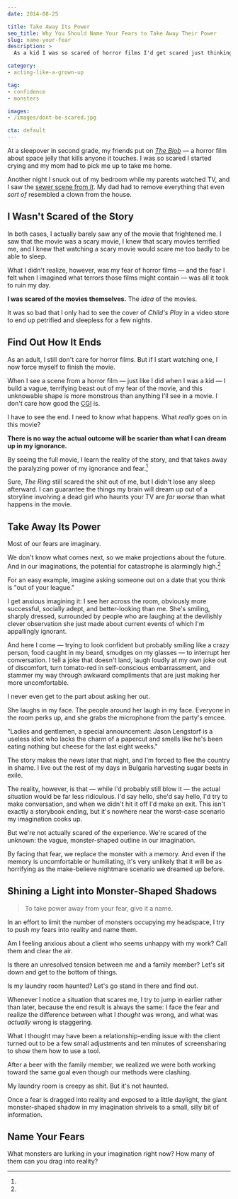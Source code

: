 ```yaml
---
date: 2014-08-25

title: Take Away Its Power
seo_title: Why You Should Name Your Fears to Take Away Their Power
slug: name-your-fear
description: >
  As a kid I was so scared of horror films I'd get scared just thinking about them. As I got older I learned to see how the movie ends to take away its power.

category:
- acting-like-a-grown-up

tag:
- confidence
- monsters

images:
- /images/dont-be-scared.jpg

cta: default
---
```


At a sleepover in second grade, my friends put on [_The Blob_][1] — a horror
film about space jelly that kills anyone it touches. I was so scared I started
crying and my mom had to pick me up to take me home.

Another night I snuck out of my bedroom while my parents watched TV, and I saw
the [sewer scene from _It_][2]. My dad had to remove everything that even _sort
of_ resembled a clown from the house.

## I Wasn't Scared of the Story

In both cases, I actually barely saw any of the movie that frightened me. I saw
that the movie was a scary movie, I knew that scary movies terrified me, and I
knew that watching a scary movie would scare me too badly to be able to sleep.

What I didn't realize, however, was my fear of horror films — and the fear I
felt when I imagined what terrors those films might contain — was all it took to
ruin my day.

**I was scared of the movies themselves.** The _idea_ of the movies.

It was so bad that I only had to see the cover of _Child's Play_ in a video
store to end up petrified and sleepless for a few nights.

## Find Out How It Ends

As an adult, I still don't care for horror films. But if I start watching one, I
now force myself to finish the movie.

When I see a scene from a horror film — just like I did when I was a kid — I
build a vague, terrifying beast out of my fear of the movie, and this unknowable
shape is more monstrous than anything I'll see in a movie. I don't care how good
the [CGI][3] is.

I have to see the end. I need to know what happens. What _really_ goes on in
this movie?

**There is no way the actual outcome will be scarier than what I can dream up in my ignorance.**

By seeing the full movie, I learn the reality of the story, and that takes away
the paralyzing power of my ignorance and fear.[^the-ring]

[^the-ring]:
  Sure, _The Ring_ still scared the shit out of me, but I didn't lose any sleep afterward. I can guarantee the things my brain will dream up out of a storyline involving a dead girl who haunts your TV are _far worse_ than what happens in the movie.

## Take Away Its Power

Most of our fears are imaginary.

We don't know what comes next, so we make projections about the future. And in
our imaginations, the potential for catastrophe is alarmingly
high.[^out-of-my-league]

[^out-of-my-league]:
  For an easy example, imagine asking someone out on a date that you think is "out of your league."
  
  I get anxious imagining it: I see her across the room, obviously more successful, socially adept, and better-looking than me. She's smiling, sharply dressed, surrounded by people who are laughing at the devilishly clever observation she just made about current events of which I'm appallingly ignorant.
  
  And here I come — trying to look confident but probably smiling like a crazy person, food caught in my beard, smudges on my glasses — to interrupt her conversation. I tell a joke that doesn't land, laugh loudly at my own joke out of discomfort, turn tomato-red in self-conscious embarrassment, and stammer my way through awkward compliments that are just making her more uncomfortable.
  
  I never even get to the part about asking her out.
  
  She laughs in my face. The people around her laugh in my face. Everyone in the room perks up, and she grabs the microphone from the party's emcee.
  
  "Ladies and gentlemen, a special announcement: Jason Lengstorf is a useless idiot who lacks the charm of a papercut and smells like he's been eating nothing but cheese for the last eight weeks."
  
  The story makes the news later that night, and I'm forced to flee the country in shame. I live out the rest of my days in Bulgaria harvesting sugar beets in exile.
  
  The reality, however, is that — while I'd probably still blow it — the actual situation would be far less ridiculous. I'd say hello, she'd say hello, I'd try to make conversation, and when we didn't hit it off I'd make an exit. This isn't exactly a storybook ending, but it's nowhere near the worst-case scenario my imagination cooks up.

But we're not actually scared of the experience. We're scared of the unknown:
the vague, monster-shaped outline in our imagination.

By facing that fear, we replace the monster with a memory. And even if the
memory is uncomfortable or humiliating, it's very unlikely that it will be as
horrifying as the make-believe nightmare scenario we dreamed up before.

## Shining a Light into Monster-Shaped Shadows

> To take power away from your fear, give it a name.

In an effort to limit the number of monsters occupying my headspace, I try to
push my fears into reality and name them.

Am I feeling anxious about a client who seems unhappy with my work? Call them
and clear the air.

Is there an unresolved tension between me and a family member? Let's sit down
and get to the bottom of things.

Is my laundry room haunted? Let's go stand in there and find out.

Whenever I notice a situation that scares me, I try to jump in earlier rather
than later, because the end result is always the same: I face the fear and
realize the difference between what I _thought_ was wrong, and what was
_actually_ wrong is staggering.

What I thought may have been a relationship-ending issue with the client turned
out to be a few small adjustments and ten minutes of screensharing to show them
how to use a tool.

After a beer with the family member, we realized we were both working toward the
same goal even though our methods were clashing.

My laundry room is creepy as shit. But it's not haunted.

Once a fear is dragged into reality and exposed to a little daylight, the giant
monster-shaped shadow in my imagination shrivels to a small, silly bit of
information.

## Name Your Fears

What monsters are lurking in your imagination right now? How many of them can
you drag into reality?

[1]: http://www.imdb.com/title/tt0094761/
[2]: https://www.youtube.com/watch?v=OPdDdC4go6c
[3]: http://en.wikipedia.org/wiki/Computer-generated_imagery
